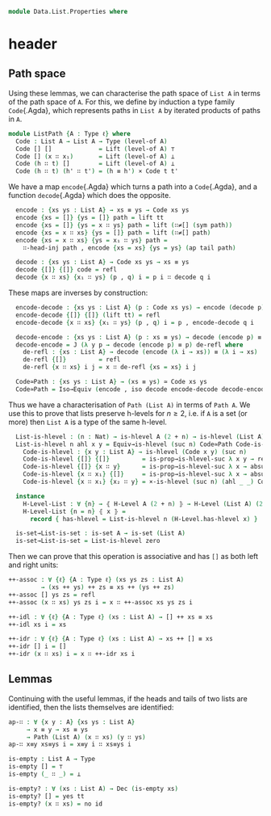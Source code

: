 <!--
```agda
open import 1Lab.Reflection.HLevel
open import 1Lab.HLevel.Closure
open import 1Lab.HLevel
open import 1Lab.Equiv
open import 1Lab.Path
open import 1Lab.Type

open import Data.List.Base
open import Data.Dec.Base
open import Data.Fin.Base using (Fin ; fzero ; fsuc)
open import Data.Nat.Base
open import Data.Sum.Base
open import Data.Id.Base
open import Data.Bool

open import Meta.Idiom
```
-->

```agda
module Data.List.Properties where
```

# header

<!--
```
private variable
  ℓ : Level
  A B : Type ℓ
```
-->

## Path space

Using these lemmas, we can characterise the path space of `List A` in
terms of the path space of `A`. For this, we define by induction a type
family `Code`{.Agda}, which represents paths in `List A` by
iterated products of paths in `A`.

```agda
module ListPath {A : Type ℓ} where
  Code : List A → List A → Type (level-of A)
  Code [] []             = Lift (level-of A) ⊤
  Code [] (x ∷ x₁)       = Lift (level-of A) ⊥
  Code (h ∷ t) []        = Lift (level-of A) ⊥
  Code (h ∷ t) (h' ∷ t') = (h ≡ h') × Code t t'
```

We have a map `encode`{.Agda} which turns a path into a `Code`{.Agda},
and a function `decode`{.Agda} which does the opposite.

```agda
  encode : {xs ys : List A} → xs ≡ ys → Code xs ys
  encode {xs = []} {ys = []} path = lift tt
  encode {xs = []} {ys = x ∷ ys} path = lift (∷≠[] (sym path))
  encode {xs = x ∷ xs} {ys = []} path = lift (∷≠[] path)
  encode {xs = x ∷ xs} {ys = x₁ ∷ ys} path =
    ∷-head-inj path , encode {xs = xs} {ys = ys} (ap tail path)

  decode : {xs ys : List A} → Code xs ys → xs ≡ ys
  decode {[]} {[]} code = refl
  decode {x ∷ xs} {x₁ ∷ ys} (p , q) i = p i ∷ decode q i
```

These maps are inverses by construction:

```agda
  encode-decode : {xs ys : List A} (p : Code xs ys) → encode (decode p) ≡ p
  encode-decode {[]} {[]} (lift tt) = refl
  encode-decode {x ∷ xs} {x₁ ∷ ys} (p , q) i = p , encode-decode q i

  decode-encode : {xs ys : List A} (p : xs ≡ ys) → decode (encode p) ≡ p
  decode-encode = J (λ y p → decode (encode p) ≡ p) de-refl where
    de-refl : {xs : List A} → decode (encode (λ i → xs)) ≡ (λ i → xs)
    de-refl {[]}         = refl
    de-refl {x ∷ xs} i j = x ∷ de-refl {xs = xs} i j

  Code≃Path : {xs ys : List A} → (xs ≡ ys) ≃ Code xs ys
  Code≃Path = Iso→Equiv (encode , iso decode encode-decode decode-encode)
```

Thus we have a characterisation of `Path (List A)` in terms of `Path A`.
We use this to prove that lists preserve h-levels for $n \ge 2$, i.e. if
`A` is a set (or more) then `List A` is a type of the same h-level.

```agda
  List-is-hlevel : (n : Nat) → is-hlevel A (2 + n) → is-hlevel (List A) (2 + n)
  List-is-hlevel n ahl x y = Equiv→is-hlevel (suc n) Code≃Path Code-is-hlevel where
    Code-is-hlevel : {x y : List A} → is-hlevel (Code x y) (suc n)
    Code-is-hlevel {[]} {[]}         = is-prop→is-hlevel-suc λ x y → refl
    Code-is-hlevel {[]} {x ∷ y}      = is-prop→is-hlevel-suc λ x → absurd (Lift.lower x)
    Code-is-hlevel {x ∷ x₁} {[]}     = is-prop→is-hlevel-suc λ x → absurd (Lift.lower x)
    Code-is-hlevel {x ∷ x₁} {x₂ ∷ y} = ×-is-hlevel (suc n) (ahl _ _) Code-is-hlevel

  instance
    H-Level-List : ∀ {n} → ⦃ H-Level A (2 + n) ⦄ → H-Level (List A) (2 + n)
    H-Level-List {n = n} ⦃ x ⦄ =
      record { has-hlevel = List-is-hlevel n (H-Level.has-hlevel x) }

  is-set→List-is-set : is-set A → is-set (List A)
  is-set→List-is-set = List-is-hlevel zero
```

<!--
```agda
instance
  decomp-list : ∀ {ℓ} {A : Type ℓ} → hlevel-decomposition (List A)
  decomp-list = decomp (quote ListPath.List-is-hlevel) (`level-minus 2 ∷ `search ∷ [])
```
-->

Then we can prove that this operation is associative and has `[]` as
both left and right units:

```agda
++-assoc : ∀ {ℓ} {A : Type ℓ} (xs ys zs : List A)
         → (xs ++ ys) ++ zs ≡ xs ++ (ys ++ zs)
++-assoc [] ys zs = refl
++-assoc (x ∷ xs) ys zs i = x ∷ ++-assoc xs ys zs i

++-idl : ∀ {ℓ} {A : Type ℓ} (xs : List A) → [] ++ xs ≡ xs
++-idl xs i = xs

++-idr : ∀ {ℓ} {A : Type ℓ} (xs : List A) → xs ++ [] ≡ xs
++-idr [] i = []
++-idr (x ∷ xs) i = x ∷ ++-idr xs i
```

## Lemmas

Continuing with the useful lemmas, if the heads and tails of two lists
are identified, then the lists themselves are identified:

```agda
ap-∷ : ∀ {x y : A} {xs ys : List A}
     → x ≡ y → xs ≡ ys
     → Path (List A) (x ∷ xs) (y ∷ ys)
ap-∷ x≡y xs≡ys i = x≡y i ∷ xs≡ys i
```

<!--
⚠️ TODO: Explain these ⚠️

```agda
map-id
  : ∀ {ℓ} {A : Type ℓ}
  → (xs : List A)
  → map id xs ≡ xs
map-id [] = refl
map-id (x ∷ xs) = ap (x ∷_) (map-id xs)

map-++
  : ∀ {ℓ ℓ'} {A : Type ℓ} {B : Type ℓ'}
  → (f : A → B)
  → (xs ys : List A)
  → map f (xs ++ ys) ≡ map f xs ++ map f ys
map-++ f [] ys = refl
map-++ f (x ∷ xs) ys = ap (f x ∷_) (map-++ f xs ys)


take-length : ∀ {ℓ} {A : Type ℓ} (xs : List A) → take (length xs) xs ≡ xs
take-length [] = refl
take-length (x ∷ xs) = ap (x ∷_) (take-length xs)

take-length-more
  : ∀ {ℓ} {A : Type ℓ} (xs : List A) (n : Nat)
  → length xs ≤ n
  → take n xs ≡ xs
take-length-more [] zero wit = refl
take-length-more [] (suc n) wit = refl
take-length-more (x ∷ xs) (suc n) (s≤s wit) = ap (x ∷_) (take-length-more xs n wit)
```
-->

<!--
```agda
all-of-++
  : ∀ {ℓ} {A : Type ℓ}
  → (f : A → Bool)
  → (xs ys : List A)
  → all-of f (xs ++ ys) ≡ and (all-of f xs) (all-of f ys)
all-of-++ f [] ys = refl
all-of-++ f (x ∷ xs) ys =
  ap (and (f x)) (all-of-++ f xs ys)
  ∙ and-associative (f x) (all-of f xs) (all-of f ys)

all-of-map
  : ∀ {ℓ ℓ'} {A : Type ℓ} {B : Type ℓ'}
  → (f : B → Bool)
  → (g : A → B)
  → (xs : List A)
  → all-of f (map g xs) ≡ all-of (f ∘ g) xs
all-of-map f g [] = refl
all-of-map f g (x ∷ xs) = ap (and (f (g x))) (all-of-map f g xs)

any-of-++
  : ∀ {ℓ} {A : Type ℓ}
  → (f : A → Bool)
  → (xs ys : List A)
  → any-of f (xs ++ ys) ≡ or (any-of f xs) (any-of f ys)
any-of-++ f [] ys = refl
any-of-++ f (x ∷ xs) ys =
  ap (or (f x)) (any-of-++ f xs ys)
  ∙ or-associative (f x) (any-of f xs) (any-of f ys)

any-of-map
  : ∀ {ℓ ℓ'} {A : Type ℓ} {B : Type ℓ'}
  → (f : B → Bool)
  → (g : A → B)
  → (xs : List A)
  → any-of f (map g xs) ≡ any-of (f ∘ g) xs
any-of-map f g [] = refl
any-of-map f g (x ∷ xs) = ap (or (f (g x))) (any-of-map f g xs)

all-of-or
  : ∀ {ℓ} {A : Type ℓ}
  → (f : A → Bool)
  → (b : Bool) (xs : List A)
  → all-of (λ x → or b (f x)) xs ≡ or b (all-of f xs)
all-of-or f b [] = sym (or-truer b)
all-of-or f b (x ∷ xs) =
  ap (and (or b (f x))) (all-of-or f b xs)
  ∙ sym (or-distrib-andl b (f x) (all-of f xs))

not-all-of
  : ∀ {ℓ} {A : Type ℓ}
  → (f : A → Bool)
  → (xs : List A)
  → not (all-of f xs) ≡ any-of (not ∘ f) xs
not-all-of f [] = refl
not-all-of f (x ∷ xs) =
  not-and≡or-not (f x) (all-of f xs)
  ∙ ap (or (not (f x))) (not-all-of f xs)

not-any-of
  : ∀ {ℓ} {A : Type ℓ}
  → (f : A → Bool)
  → (xs : List A)
  → not (any-of f xs) ≡ all-of (not ∘ f) xs
not-any-of f [] = refl
not-any-of f (x ∷ xs) =
  not-or≡and-not (f x) (any-of f xs)
  ∙ ap (and (not (f x))) (not-any-of f xs)
```
-->

```agda
is-empty : List A → Type
is-empty [] = ⊤
is-empty (_ ∷ _) = ⊥

is-empty? : ∀ (xs : List A) → Dec (is-empty xs)
is-empty? [] = yes tt
is-empty? (x ∷ xs) = no id
```

<!--
```agda
length-tabulate : ∀ {n} (f : Fin n → A) → length (tabulate f) ≡ n
length-tabulate {n = zero}  f = refl
length-tabulate {n = suc n} f = ap suc (length-tabulate (f ∘ fsuc))
```
-->
